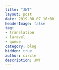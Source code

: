 ```yaml
---
title: "JWT"
layout: post
date: 2019-08-07 16:00
headerImage: false
tag:
- translation
- laravel
- queue
category: blog
hidden: true
author: circle
description: JWT
---
```



